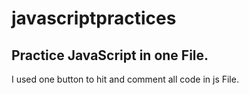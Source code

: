 # javascriptpractices

## Practice JavaScript in one File.

I used one button to hit
and comment all code in js File.
